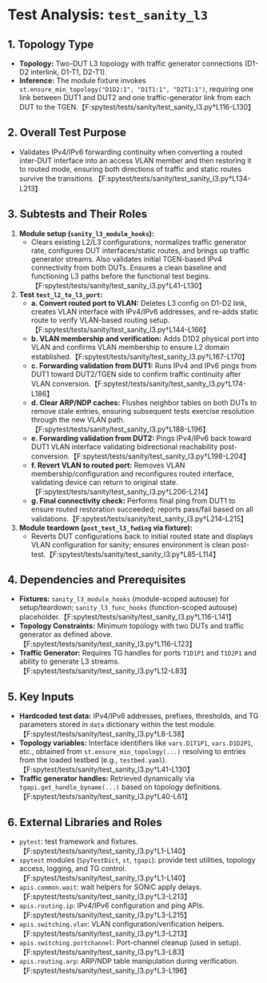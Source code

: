 # Test Analysis: `test_sanity_l3`

## 1. Topology Type
* **Topology:** Two-DUT L3 topology with traffic generator connections (D1-D2 interlink, D1-T1, D2-T1).
* **Inference:** The module fixture invokes `st.ensure_min_topology("D1D2:1", "D1T1:1", "D2T1:1")`, requiring one link between DUT1 and DUT2 and one traffic-generator link from each DUT to the TGEN.【F:spytest/tests/sanity/test_sanity_l3.py†L116-L130】

## 2. Overall Test Purpose
* Validates IPv4/IPv6 forwarding continuity when converting a routed inter-DUT interface into an access VLAN member and then restoring it to routed mode, ensuring both directions of traffic and static routes survive the transitions.【F:spytest/tests/sanity/test_sanity_l3.py†L134-L213】

## 3. Subtests and Their Roles
1. **Module setup (`sanity_l3_module_hooks`):**
   * Clears existing L2/L3 configurations, normalizes traffic generator rate, configures DUT interfaces/static routes, and brings up traffic generator streams. Also validates initial TGEN-based IPv4 connectivity from both DUTs. Ensures a clean baseline and functioning L3 paths before the functional test begins.【F:spytest/tests/sanity/test_sanity_l3.py†L41-L130】
2. **Test `test_l2_to_l3_port`:**
   * **a. Convert routed port to VLAN:** Deletes L3 config on D1-D2 link, creates VLAN interface with IPv4/IPv6 addresses, and re-adds static route to verify VLAN-based routing setup.【F:spytest/tests/sanity/test_sanity_l3.py†L144-L166】
   * **b. VLAN membership and verification:** Adds D1D2 physical port into VLAN and confirms VLAN membership to ensure L2 domain established.【F:spytest/tests/sanity/test_sanity_l3.py†L167-L170】
   * **c. Forwarding validation from DUT1:** Runs IPv4 and IPv6 pings from DUT1 toward DUT2/TGEN side to confirm traffic continuity after VLAN conversion.【F:spytest/tests/sanity/test_sanity_l3.py†L174-L186】
   * **d. Clear ARP/NDP caches:** Flushes neighbor tables on both DUTs to remove stale entries, ensuring subsequent tests exercise resolution through the new VLAN path.【F:spytest/tests/sanity/test_sanity_l3.py†L188-L196】
   * **e. Forwarding validation from DUT2:** Pings IPv4/IPv6 back toward DUT1 VLAN interface validating bidirectional reachability post-conversion.【F:spytest/tests/sanity/test_sanity_l3.py†L198-L204】
   * **f. Revert VLAN to routed port:** Removes VLAN membership/configuration and reconfigures routed interface, validating device can return to original state.【F:spytest/tests/sanity/test_sanity_l3.py†L206-L214】
   * **g. Final connectivity check:** Performs final ping from DUT1 to ensure routed restoration succeeded; reports pass/fail based on all validations.【F:spytest/tests/sanity/test_sanity_l3.py†L214-L215】
3. **Module teardown (`post_test_l3_fwding` via fixture):**
   * Reverts DUT configurations back to initial routed state and displays VLAN configuration for sanity; ensures environment is clean post-test.【F:spytest/tests/sanity/test_sanity_l3.py†L85-L114】

## 4. Dependencies and Prerequisites
* **Fixtures:** `sanity_l3_module_hooks` (module-scoped autouse) for setup/teardown; `sanity_l3_func_hooks` (function-scoped autouse) placeholder.【F:spytest/tests/sanity/test_sanity_l3.py†L116-L141】
* **Topology Constraints:** Minimum topology with two DUTs and traffic generator as defined above.【F:spytest/tests/sanity/test_sanity_l3.py†L116-L123】
* **Traffic Generator:** Requires TG handles for ports `T1D1P1` and `T1D2P1` and ability to generate L3 streams.【F:spytest/tests/sanity/test_sanity_l3.py†L12-L83】

## 5. Key Inputs
* **Hardcoded test data:** IPv4/IPv6 addresses, prefixes, thresholds, and TG parameters stored in `data` dictionary within the test module.【F:spytest/tests/sanity/test_sanity_l3.py†L8-L38】
* **Topology variables:** Interface identifiers like `vars.D1T1P1`, `vars.D1D2P1`, etc., obtained from `st.ensure_min_topology(...)` resolving to entries from the loaded testbed (e.g., `testbed.yaml`).【F:spytest/tests/sanity/test_sanity_l3.py†L41-L130】
* **Traffic generator handles:** Retrieved dynamically via `tgapi.get_handle_byname(...)` based on topology definitions.【F:spytest/tests/sanity/test_sanity_l3.py†L40-L61】

## 6. External Libraries and Roles
* `pytest`: test framework and fixtures.【F:spytest/tests/sanity/test_sanity_l3.py†L1-L140】
* `spytest` modules (`SpyTestDict`, `st`, `tgapi`): provide test utilities, topology access, logging, and TG control.【F:spytest/tests/sanity/test_sanity_l3.py†L1-L140】
* `apis.common.wait`: wait helpers for SONiC apply delays.【F:spytest/tests/sanity/test_sanity_l3.py†L3-L213】
* `apis.routing.ip`: IPv4/IPv6 configuration and ping APIs.【F:spytest/tests/sanity/test_sanity_l3.py†L3-L215】
* `apis.switching.vlan`: VLAN configuration/verification helpers.【F:spytest/tests/sanity/test_sanity_l3.py†L3-L213】
* `apis.switching.portchannel`: Port-channel cleanup (used in setup).【F:spytest/tests/sanity/test_sanity_l3.py†L3-L83】
* `apis.routing.arp`: ARP/NDP table manipulation during verification.【F:spytest/tests/sanity/test_sanity_l3.py†L3-L196】

